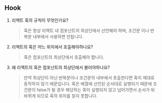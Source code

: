 ## Hook

1. 리액트 훅의 규칙이 무엇인가요?

   > 훅은 항상 리액트 내 컴포넌트의 최상단에서 선언해야 하며, 조건문 이나 반복문 내부에서 사용하면 안됩니다.

2. 리액트의 훅은 어느 위치에서 호출해야하나요?

   > 훅은 컴포넌트의 최상단에서 호출해야 합니다.

3. 왜 리액트의 훅은 컴포넌트의 최상단에서 불러야하나요?
   > 만약 최상단이 아닌 반복문이나 조건문의 내부에서 호출한다면 훅이 제대로 동작하지 않기 때문입니다. 훅은 배열에 선언된 순서대로 실행되기 때문에 조건문이 false가 될 경우 해당하는 훅이 실행되지 않고 넘어가면서 순서가 뒤바뀌게 되므로 훅의 위치를 찾지 못합니다.
